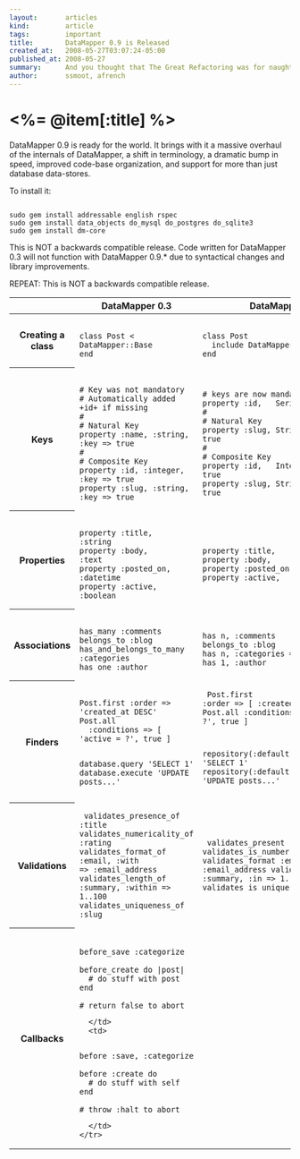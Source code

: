```yaml
---
layout:       articles
kind:         article
tags:         important
title:        DataMapper 0.9 is Released
created_at:   2008-05-27T03:07:24-05:00
published_at: 2008-05-27
summary:      And you thought that The Great Refactoring was for naught
author:       ssmoot, afrench
---
```


<%= @item[:title] %>
================

DataMapper 0.9 is ready for the world. It brings with it a massive overhaul of
the internals of DataMapper, a shift in terminology, a dramatic bump in speed,
improved code-base organization, and support for more than just database
data-stores.

To install it:

<pre><code class="language-bash">
sudo gem install addressable english rspec
sudo gem install data_objects do_mysql do_postgres do_sqlite3
sudo gem install dm-core
</code></pre>

This is NOT a backwards compatible release. Code written for DataMapper 0.3 will
not function with DataMapper 0.9.* due to syntactical changes and library
improvements.

REPEAT: This is NOT a backwards compatible release.

<table class="changeSummary" cellspacing="0" cellpadding="0">
  <thead>
    <th>&nbsp;</th>
    <th>DataMapper 0.3</th>
    <th>DataMapper 0.9</th>
  </thead>
  <tbody>
    <tr>
      <th>Creating a class</th>
      <td>
<pre><code class="language-ruby">
class Post < DataMapper::Base
end
</code></pre>
      </td>
      <td>
<pre><code class="language-ruby">
class Post
  include DataMapper::Resource
end</code></pre>
      </td>
    </tr>
    <tr>
      <th>Keys</th>
      <td>
<pre><code class="language-ruby">
# Key was not mandatory
# Automatically added +id+ if missing
#
# Natural Key
property :name, :string, :key => true
#
# Composite Key
property :id, :integer,  :key => true
property :slug, :string, :key => true
</code></pre>
      </td>
      <td>
<pre><code class="language-ruby">
# keys are now mandatory
property :id,   Serial
#
# Natural Key
property :slug, String,  :key => true
#
# Composite Key
property :id,   Integer, :key => true
property :slug, String,  :key => true
</code></pre>
      </td>
    </tr>
    <tr>
      <th>Properties</th>
      <td>
<pre><code class="language-ruby">
property :title,     :string
property :body,      :text
property :posted_on, :datetime
property :active,    :boolean
</code></pre>
      </td>
      <td>
<pre><code class="language-ruby">
property :title,     String
property :body,      Text
property :posted_on, DateTime
property :active,    Boolean
</code></pre>
      </td>
    </tr>
    <tr>
      <th>Associations</th>
      <td>
<pre><code class="language-ruby">
has_many :comments
belongs_to :blog
has_and_belongs_to_many :categories
has_one :author
</code></pre>
      </td>
      <td>
<pre><code class="language-ruby">
has n, :comments
belongs_to :blog
has n, :categories => Resource
has 1, :author
</code></pre>
      </td>
    </tr>
    <tr>
      <th>Finders</th>
      <td>
        <pre><code class="language-ruby">
Post.first :order => 'created_at DESC'
Post.all
  :conditions => [ 'active = ?', true ]

database.query 'SELECT 1'
database.execute 'UPDATE posts...'
        </code></pre>
      </td>
      <td>
        <pre><code class="language-ruby">
Post.first :order => [ :created_at.desc ]
Post.all
  :conditions => [ 'active = ?', true ]

repository(:default).adapter.query 'SELECT 1'
repository(:default).adapter.execute 'UPDATE posts...'
        </code></pre>
      </td>
    </tr>
    <tr>
      <th>Validations</th>
      <td>
        <pre><code class="language-ruby">
validates_presence_of     :title
validates_numericality_of :rating
validates_format_of       :email,   :with => :email_address
validates_length_of       :summary, :within => 1..100
validates_uniqueness_of   :slug
        </code></pre>
      </td>
      <td>
        <pre><code class="language-ruby">
validates_present   :title
validates_is_number :rating
validates_format    :email,   :as => :email_address
validates_length    :summary, :in => 1..100
validates_is_unique :slug
        </code></pre>
      </td>
    </tr>
    <tr>
      <th>Callbacks</th>
      <td>
<pre><code class="language-ruby">
before_save :categorize

before_create do |post|
  # do stuff with post
end

# return false to abort
</code></pre>
      </td>
      <td>
<pre><code class="language-ruby">
before :save, :categorize

before :create do
  # do stuff with self
end

# throw :halt to abort
</code></pre>
      </td>
    </tr>
  </tbody>
</table>
